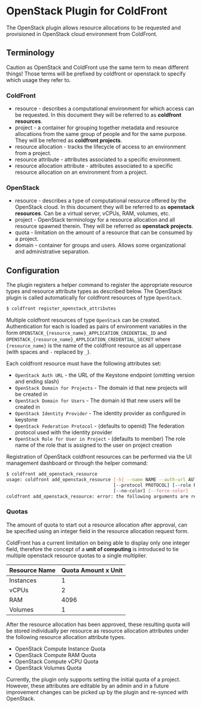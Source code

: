 # OpenStack Plugin for ColdFront

The OpenStack plugin allows resource allocations to be requested and
provisioned in OpenStack cloud environment from ColdFront.

## Terminology
Caution as OpenStack and ColdFront use the same term to mean different things!
Those terms will be prefixed by coldfront or openstack to specify which usage
they refer to.

### ColdFront
* resource - describes a computational environment for which access can be
  requested. In this document they will be referred to as
  **coldfront resources**.
* project - a container for grouping together metadata and resource
  allocations from the same group of people and for the same purpose.
  They will be referred as **coldfront projects**.
* resource allocation - tracks the lifecycle of access to an environment
  from a project.
* resource attribute - attributes associated to a specific environment.
* resource allocation attribute - attributes associated to a specific
  resource allocation on an environment from a project.

### OpenStack
* resource - describes a type of computational resource offered by
  the OpenStack cloud. In this document they will be referred to as
  **openstack resources**. Can be a virtual server, vCPUs, RAM, volumes, etc.
* project - OpenStack terminology for a resource allocation and all
  resource spawned therein. They will be referred as **openstack projects**.
* quota - limitation on the amount of a resource that can be consumed by a
  project.
* domain - container for groups and users. Allows some organizational
  and administrative separation.

## Configuration
The plugin registers a helper command to register the appropriate resource
types and resource attribute types as described below. The OpenStack plugin
is called automatically for coldfront resources of type `OpenStack`.

```bash
$ coldfront register_openstack_attributes
```

Multiple coldfront resources of type `OpenStack` can be created.
Authentication for each is loaded as pairs of environment variables in the form
`OPENSTACK_{resource_name}_APPLICATION_CREDENTIAL_ID` and
`OPENSTACK_{resource_name}_APPLICATION_CREDENTIAL_SECRET` where `{resource_name}`
is the name of the coldfront resource as all uppercase (with spaces and `-`
replaced by `_`).

Each coldfront resource must have the following attributes set:
 * `OpenStack Auth URL` - the URL of the Keystone endpoint (omitting version
   and ending slash)
 * `OpenStack Domain for Projects` - The domain id that new projects will be
   created in
 * `OpenStack Domain for Users` - The domain id that new users will be created in
 * `OpenStack Identity Provider` - The identity provider as configured in keystone
 * `OpenStack Federation Protocol` - (defaults to openid) The federation protocol
   used with the identity provider
 * `OpenStack Role for User in Project` - (defaults to member) The role name of
   the role that is assigned to the user on project creation

Registration of OpenStack coldfront resources can be performed via the UI management
dashboard or through the helper command:

```bash
$ coldfront add_openstack_resource
usage: coldfront add_openstack_resource [-h] --name NAME --auth-url AUTH_URL [--users-domain USERS_DOMAIN] [--projects-domain PROJECTS_DOMAIN] --idp IDP
                                        [--protocol PROTOCOL] [--role ROLE] [--version] [-v {0,1,2,3}] [--settings SETTINGS] [--pythonpath PYTHONPATH] [--traceback]
                                        [--no-color] [--force-color]
coldfront add_openstack_resource: error: the following arguments are required: --name, --auth-url, --idp
```

### Quotas

The amount of quota to start out a resource allocation after approval, can be
specified using an integer field in the resource allocation request form.

ColdFront has a current limitation on being able to display only one integer
field, therefore the concept of a **unit of computing** is introduced to tie
multiple openstack resource quotas to a single multiplier.

| Resource Name  | Quota Amount x Unit |
| -------------- | ------------- |
| Instances  | 1  |
| vCPUs  | 2  |
| RAM | 4096 |
| Volumes | 1 |

After the resource allocation has been approved, these resulting quota will be
stored individually per resource as resource allocation attributes under the
following resource allocation attribute types.

* OpenStack Compute Instance Quota
* OpenStack Compute RAM Quota
* OpenStack Compute vCPU Quota
* OpenStack Volumes Quota

Currently, the plugin only supports setting the initial quota of a project.
However, these attributes are editable by an admin and in a future improvement
changes can be picked up by the plugin and re-synced with OpenStack. 
